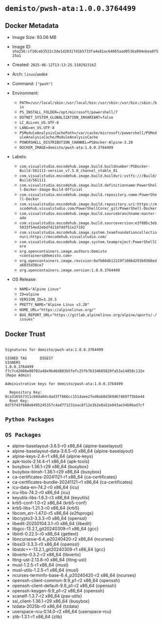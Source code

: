 # `demisto/pwsh-ata:1.0.0.3764499`

## Docker Metadata
- Image Size: 93.06 MB
- Image ID: `sha256:cf10ceb3522c3de1d28317d1b5733fa4e81ac64065aad0536a994ebea8f525a1`
- Created: `2025-06-12T13:13:25.510292316Z`
- Arch: `linux`/`amd64`
- Command: `["pwsh"]`
- Environment:
  - `PATH=/usr/local/sbin:/usr/local/bin:/usr/sbin:/usr/bin:/sbin:/bin`
  - `PS_INSTALL_FOLDER=/opt/microsoft/powershell/7`
  - `DOTNET_SYSTEM_GLOBALIZATION_INVARIANT=false`
  - `LC_ALL=en_US.UTF-8`
  - `LANG=en_US.UTF-8`
  - `PSModuleAnalysisCachePath=/var/cache/microsoft/powershell/PSModuleAnalysisCache/ModuleAnalysisCache`
  - `POWERSHELL_DISTRIBUTION_CHANNEL=PSDocker-Alpine-3.20`
  - `DOCKER_IMAGE=demisto/pwsh-ata:1.0.0.3764499`
- Labels:
  - `com.visualstudio.mscodehub.image.build.buildnumber:PSDocker-Build-561111-version_v7.5.0_channel_stable_01`
  - `com.visualstudio.mscodehub.image.build.builduri:vstfs:///Build/Build/561111`
  - `com.visualstudio.mscodehub.image.build.definitionname:PowerShell-Docker-Image-Build-Official`
  - `com.visualstudio.mscodehub.image.build.repository.name:PowerShell-Docker`
  - `com.visualstudio.mscodehub.image.build.repository.uri:https://mscodehub.visualstudio.com/PowerShellCore/_git/PowerShell-Docker`
  - `com.visualstudio.mscodehub.image.build.sourcebranchname:master-ado`
  - `com.visualstudio.mscodehub.image.build.sourceversion:e3f885c3eb5033f54ed2ebdf4218fddf51e27192`
  - `com.visualstudio.mscodehub.image.system.teamfoundationcollectionuri:https://mscodehub.visualstudio.com/`
  - `com.visualstudio.mscodehub.image.system.teamproject:PowerShellCore`
  - `org.opencontainers.image.authors:Demisto <containers@demisto.com>`
  - `org.opencontainers.image.revision:0afb68db12229f1006d293b9368eda6035d38ce7`
  - `org.opencontainers.image.version:1.0.0.3764499`

- OS Release:
  - `NAME="Alpine Linux"`
  - `ID=alpine`
  - `VERSION_ID=3.20.5`
  - `PRETTY_NAME="Alpine Linux v3.20"`
  - `HOME_URL="https://alpinelinux.org/"`
  - `BUG_REPORT_URL="https://gitlab.alpinelinux.org/alpine/aports/-/issues"`

## Docker Trust
```

Signatures for demisto/pwsh-ata:1.0.0.3764499

SIGNED TAG      DIGEST                                                             SIGNERS
1.0.0.3764499   f7c7cd2088e00702a48e9b46d803b5fefc25fb7b334685829fa53a14858c132e   (Repo Admin)

Administrative keys for demisto/pwsh-ata:1.0.0.3764499

  Repository Key:	0ca316557311c84da0dcdad3ff666cc1514aee2fed0ab8d369d67469775bbe44
  Root Key:	8d75f43f600e6495245357c4ad771231eac8f12e3b2e8a52e043ae34b96ad7cf

```

## `Python Packages`


## `OS Packages`

* alpine-baselayout-3.6.5-r0 x86_64 {alpine-baselayout}
* alpine-baselayout-data-3.6.5-r0 x86_64 {alpine-baselayout}
* alpine-keys-2.4-r1 x86_64 {alpine-keys}
* apk-tools-2.14.4-r1 x86_64 {apk-tools}
* busybox-1.36.1-r29 x86_64 {busybox}
* busybox-binsh-1.36.1-r29 x86_64 {busybox}
* ca-certificates-20241121-r1 x86_64 {ca-certificates}
* ca-certificates-bundle-20241121-r1 x86_64 {ca-certificates}
* icu-data-en-74.2-r0 x86_64 {icu}
* icu-libs-74.2-r0 x86_64 {icu}
* keyutils-libs-1.6.3-r3 x86_64 {keyutils}
* krb5-conf-1.0-r2 x86_64 {krb5-conf}
* krb5-libs-1.21.3-r0 x86_64 {krb5}
* libcom_err-1.47.0-r5 x86_64 {e2fsprogs}
* libcrypto3-3.3.3-r0 x86_64 {openssl}
* libedit-20250104.3.1-r0 x86_64 {libedit}
* libgcc-13.2.1_git20240309-r1 x86_64 {gcc}
* libintl-0.22.5-r0 x86_64 {gettext}
* libncursesw-6.4_p20240420-r2 x86_64 {ncurses}
* libssl3-3.3.3-r0 x86_64 {openssl}
* libstdc++-13.2.1_git20240309-r1 x86_64 {gcc}
* libverto-0.3.2-r2 x86_64 {libverto}
* lttng-ust-2.13.8-r0 x86_64 {lttng-ust}
* musl-1.2.5-r1 x86_64 {musl}
* musl-utils-1.2.5-r1 x86_64 {musl}
* ncurses-terminfo-base-6.4_p20240420-r2 x86_64 {ncurses}
* openssh-client-common-9.9_p1-r2 x86_64 {openssh}
* openssh-client-default-9.9_p1-r2 x86_64 {openssh}
* openssh-keygen-9.9_p1-r2 x86_64 {openssh}
* scanelf-1.3.7-r2 x86_64 {pax-utils}
* ssl_client-1.36.1-r29 x86_64 {busybox}
* tzdata-2025b-r0 x86_64 {tzdata}
* userspace-rcu-0.14.0-r2 x86_64 {userspace-rcu}
* zlib-1.3.1-r1 x86_64 {zlib}
